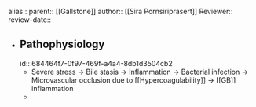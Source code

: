 alias::
parent:: [[Gallstone]]
author:: [[Sira Pornsiriprasert]] 
Reviewer::
review-date::

- ## Pathophysiology
  id:: 684464f7-0f97-469f-a4a4-8db1d3504cb2
	- Severe stress -> Bile stasis -> Inflammation -> Bacterial infection -> Microvascular occlusion due to [[Hypercoagulability]] -> [[GB]] inflammation
	-